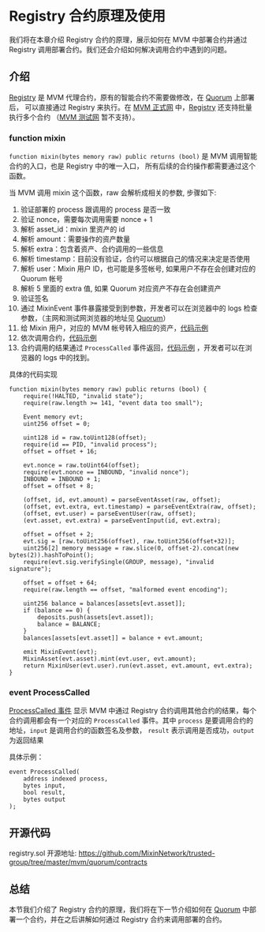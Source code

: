 # Registry 合约原理及使用

我们将在本章介绍 Registry 合约的原理，展示如何在 MVM 中部署合约并通过 Registry 调用部署合约。我们还会介绍如何解决调用合约中遇到的问题。

## 介绍
[Registry](#开源代码) 是 MVM 代理合约，原有的智能合约不需要做修改，在 [Quorum](/zh/quorum/join) 上部署后，
可以直接通过 Registry 来执行。在 [MVM 正式网](/zh/quorum/join.html####正式网) 中，[Registry](#开源代码) 还支持批量执行多个合约
（[MVM 测试网](/zh/quorum/join.html####测试网) 暂不支持）。

### function mixin 

`function mixin(bytes memory raw) public returns (bool)` 是 MVM 调用智能合约的入口，也是 Registry 中的唯一入口，
所有后续的合约操作都需要通过这个函数。

当 MVM 调用 mixin 这个函数，raw 会解析成相关的参数, 步骤如下:

1. 验证部署的 process 跟调用的 process 是否一致
2. 验证 nonce，需要每次调用需要 nonce + 1
3. 解析 asset_id：mixin 里资产的 id
4. 解析 amount：需要操作的资产数量
5. 解析 extra：包含着资产、合约调用的一些信息
6. 解析 timestamp：目前没有验证，合约可以根据自己的情况来决定是否使用
7. 解析 user：Mixin 用户 ID，也可能是多签帐号, 如果用户不存在会创建对应的 Quorum 帐号
8. 解析 5 里面的 extra 值, 如果 Quorum 对应资产不存在会创建资产
9. 验证签名
10. 通过 MixinEvent 事件暴露接受到到参数，开发者可以在浏览器中的 logs 检查参数，（主网和测试网浏览器的地址见 [Quorum](/zh/quorum/join)）
11. 给 Mixin 用户，对应的 MVM 帐号转入相应的资产，[代码示例](https://github.com/MixinNetwork/mvm-contracts/blob/main/contracts/mixin/registry.sol#L204)
12. 依次调用合约，[代码示例](https://github.com/MixinNetwork/mvm-contracts/blob/main/contracts/mixin/User.sol#L42)
13. 合约调用的结果通过 `ProcessCalled` 事件返回，[代码示例](https://github.com/MixinNetwork/mvm-contracts/blob/main/contracts/mixin/User.sol#L82)
，开发者可以在浏览器的 logs 中的找到。

具体的代码实现

```solidity
function mixin(bytes memory raw) public returns (bool) {
    require(!HALTED, "invalid state");
    require(raw.length >= 141, "event data too small");

    Event memory evt;
    uint256 offset = 0;

    uint128 id = raw.toUint128(offset);
    require(id == PID, "invalid process");
    offset = offset + 16;

    evt.nonce = raw.toUint64(offset);
    require(evt.nonce == INBOUND, "invalid nonce");
    INBOUND = INBOUND + 1;
    offset = offset + 8;

    (offset, id, evt.amount) = parseEventAsset(raw, offset);
    (offset, evt.extra, evt.timestamp) = parseEventExtra(raw, offset);
    (offset, evt.user) = parseEventUser(raw, offset);
    (evt.asset, evt.extra) = parseEventInput(id, evt.extra);

    offset = offset + 2;
    evt.sig = [raw.toUint256(offset), raw.toUint256(offset+32)];
    uint256[2] memory message = raw.slice(0, offset-2).concat(new bytes(2)).hashToPoint();
    require(evt.sig.verifySingle(GROUP, message), "invalid signature");

    offset = offset + 64;
    require(raw.length == offset, "malformed event encoding");

    uint256 balance = balances[assets[evt.asset]];
    if (balance == 0) {
        deposits.push(assets[evt.asset]);
        balance = BALANCE;
    }
    balances[assets[evt.asset]] = balance + evt.amount;

    emit MixinEvent(evt);
    MixinAsset(evt.asset).mint(evt.user, evt.amount);
    return MixinUser(evt.user).run(evt.asset, evt.amount, evt.extra);
}
```

### event ProcessCalled

[ProcessCalled 事件](https://github.com/MixinNetwork/mvm-contracts/blob/main/contracts/mixin/User.sol#L11) 
显示 MVM 中通过 Registry 合约调用其他合约的结果，每个合约调用都会有一个对应的 `ProcessCalled` 事件。其中 `process` 是要调用合约的地址，`input` 是调用合约的函数签名及参数，
`result` 表示调用是否成功，`output` 为返回结果

具体示例：

```solidity
event ProcessCalled(
    address indexed process,
    bytes input,
    bool result,
    bytes output
);
```

## 开源代码

registry.sol 开源地址: <https://github.com/MixinNetwork/trusted-group/tree/master/mvm/quorum/contracts>

## 总结

本节我们介绍了 Registry 合约的原理，我们将在下一节介绍如何在 [Quorum](/zh/quorum/join) 中部署一个合约，并在之后讲解如何通过 Registry 合约来调用部署的合约。
